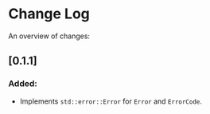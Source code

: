 # Change Log

An overview of changes:

## [0.1.1]

### **Added:**

* Implements `std::error::Error` for `Error` and `ErrorCode`.


